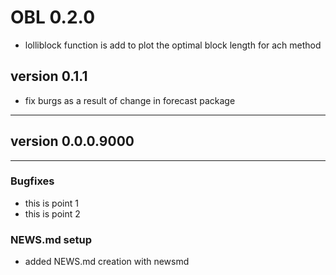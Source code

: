 # OBL 0.2.0

- lolliblock function is add to plot the optimal block length for ach method

## version 0.1.1

- fix burgs as a result of change in forecast package

---


## version 0.0.0.9000

---


### Bugfixes

- this is point 1
- this is point 2

### NEWS.md setup

- added NEWS.md creation with newsmd

